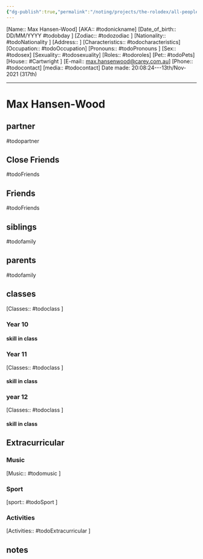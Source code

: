```yaml
---
{"dg-publish":true,"permalink":"/noting/projects/the-rolodex/all-people/students/max-hansen-wood/","dgHomeLink":true,"dgPassFrontmatter":false}
---
```


[Name:: Max Hansen-Wood]
[AKA:: #todonickname]
[Date_of_birth:: DD/MM/YYYY #todobday ]
[Zodiac:: #todozodiac ]
[Nationality:: #todoNationality ]
[Address:: ]
[Characteristics::  #todocharacteristics]
[Occupation:: #todoOccupation]
[Pronouns:: #todoPronouns ]
[Sex:: #todosex]
[Sexuality:: #todosexuality]
[Roles:: #todoroles]
[Pet:: #todoPets]
[House:: #Cartwright ]
[E-mail:: <max.hansenwood@carey.com.au>]
[Phone:: #todocontact]
[media:: #todocontact]
Date made: 20:08:24---13th/Nov-2021 (317th) 

---
# Max Hansen-Wood
## partner
#todopartner
## Close Friends
#todoFriends
## Friends
#todoFriends
## siblings
#todofamily
## parents
#todofamily
## classes
[Classes:: #todoclass ]
### Year 10
#### skill in class
### Year 11
[Classes:: #todoclass ]
#### skill in class
### year 12
[Classes:: #todoclass ]
#### skill in class
## Extracurricular
### Music
[Music:: #todomusic ]
### Sport
[sport:: #todoSport ]
### Activities
[Activities:: #todoExtracurricular ]
## notes
